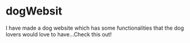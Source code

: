 # dogWebsit
I have made a dog website which has some functionalities that the dog lovers would love to have...Check this out!
